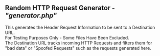 <h2>Random HTTP Request Generator - <em>"generator.php"</em></h2>
This generates the Header Request Information to be sent to a Destination URL.<br>
For Testing Purposes Only - Some Files Have Been Excluded.<br>
The Destination URL tracks incoming HTTP Requests and filters them for "bad data" or
"Spoofed Requests" such as the requests generated here.

